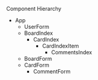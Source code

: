 Component Hierarchy

  * App
    * UserForm
    * BoardIndex
      *	CardIndex
        * CardIndexItem
          * CommentsIndex
    *	BoardForm
      *	CardForm
        * CommentForm
